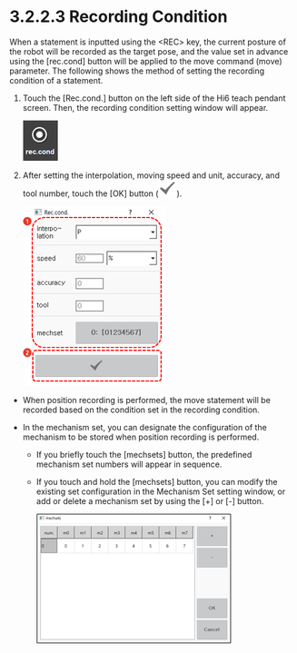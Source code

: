 ﻿# 3.2.2.3 Recording Condition

When a statement is inputted using the \<REC\> key, the current posture of the robot will be recorded as the target pose, and the value set in advance using the \[rec.cond\] button will be applied to the move command \(move\) parameter. The following shows the method of setting the recording condition of a statement.

1.	Touch the \[Rec.cond.\] button on the left side of the Hi6 teach pendant screen. Then, the recording condition setting window will appear.

    ![](../../../_assets/tp630/lbt-record_eng.png)

2.	After setting the interpolation, moving speed and unit, accuracy, and tool number, touch the \[OK\] button \(![](../../../_assets/icon-ok.png)\).

    ![](../../../_assets/tp630/lbt-record-edit_eng.png)

* When position recording is performed, the move statement will be recorded based on the condition set in the recording condition.
* In the mechanism set, you can designate the configuration of the mechanism to be stored when position recording is performed.

    * If you briefly touch the \[mechsets\] button, the predefined mechanism set numbers will appear in sequence.
    * If you touch and hold the \[mechsets\] button, you can modify the existing set configuration in the Mechanism Set setting window, or add or delete a mechanism set by using the \[+\] or \[-\] button.

        ![](../../../_assets/tp630/pop-mechanism_eng.png)






